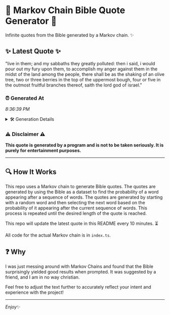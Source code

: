 # 📖 Markov Chain Bible Quote Generator 📖

Infinite quotes from the Bible generated by a Markov chain. ✨

## ✨ Latest Quote ✨
"live in them; and my sabbaths they greatly polluted: then i said, i would pour out my fury upon them, to accomplish my anger against them in the midst of the land among the people, there shall be as the shaking of an olive tree, two or three berries in the top of the uppermost bough, four or five in the outmost fruitful branches thereof, saith the lord god of israel."

### ⏰ Generated At
*8:36:39 PM*

<details>
    <summary>🛠️ Generation Details</summary>
    <p>
        <strong>🌱 Seed:</strong> live<br>
        <strong>🔄 Iterations:</strong> 70<br>
        <strong>📜 Context History:</strong><br>[ live ]: in<br>[ live, in ]: them;<br>[ live, in, them; ]: and<br>[ live, in, them;, and ]: my<br>[ live, in, them;, and, my ]: sabbaths<br>[ live, in, them;, and, my, sabbaths ]: they<br>[ in, them;, and, my, sabbaths, they ]: greatly<br>[ them;, and, my, sabbaths, they, greatly ]: polluted:<br>[ and, my, sabbaths, they, greatly, polluted: ]: then<br>[ my, sabbaths, they, greatly, polluted:, then ]: i<br>[ sabbaths, they, greatly, polluted:, then, i ]: said,<br>[ they, greatly, polluted:, then, i, said, ]: i<br>[ greatly, polluted:, then, i, said,, i ]: would<br>[ polluted:, then, i, said,, i, would ]: pour<br>[ then, i, said,, i, would, pour ]: out<br>[ i, said,, i, would, pour, out ]: my<br>[ said,, i, would, pour, out, my ]: fury<br>[ i, would, pour, out, my, fury ]: upon<br>[ would, pour, out, my, fury, upon ]: them,<br>[ pour, out, my, fury, upon, them, ]: to<br>[ out, my, fury, upon, them,, to ]: accomplish<br>[ my, fury, upon, them,, to, accomplish ]: my<br>[ fury, upon, them,, to, accomplish, my ]: anger<br>[ upon, them,, to, accomplish, my, anger ]: against<br>[ them,, to, accomplish, my, anger, against ]: them<br>[ to, accomplish, my, anger, against, them ]: in<br>[ accomplish, my, anger, against, them, in ]: the<br>[ my, anger, against, them, in, the ]: midst<br>[ anger, against, them, in, the, midst ]: of<br>[ against, them, in, the, midst, of ]: the<br>[ them, in, the, midst, of, the ]: land<br>[ in, the, midst, of, the, land ]: among<br>[ the, midst, of, the, land, among ]: the<br>[ midst, of, the, land, among, the ]: people,<br>[ of, the, land, among, the, people, ]: there<br>[ the, land, among, the, people,, there ]: shall<br>[ land, among, the, people,, there, shall ]: be<br>[ among, the, people,, there, shall, be ]: as<br>[ the, people,, there, shall, be, as ]: the<br>[ people,, there, shall, be, as, the ]: shaking<br>[ there, shall, be, as, the, shaking ]: of<br>[ shall, be, as, the, shaking, of ]: an<br>[ be, as, the, shaking, of, an ]: olive<br>[ as, the, shaking, of, an, olive ]: tree,<br>[ the, shaking, of, an, olive, tree, ]: two<br>[ shaking, of, an, olive, tree,, two ]: or<br>[ of, an, olive, tree,, two, or ]: three<br>[ an, olive, tree,, two, or, three ]: berries<br>[ olive, tree,, two, or, three, berries ]: in<br>[ tree,, two, or, three, berries, in ]: the<br>[ two, or, three, berries, in, the ]: top<br>[ or, three, berries, in, the, top ]: of<br>[ three, berries, in, the, top, of ]: the<br>[ berries, in, the, top, of, the ]: uppermost<br>[ in, the, top, of, the, uppermost ]: bough,<br>[ the, top, of, the, uppermost, bough, ]: four<br>[ top, of, the, uppermost, bough,, four ]: or<br>[ of, the, uppermost, bough,, four, or ]: five<br>[ the, uppermost, bough,, four, or, five ]: in<br>[ uppermost, bough,, four, or, five, in ]: the<br>[ bough,, four, or, five, in, the ]: outmost<br>[ four, or, five, in, the, outmost ]: fruitful<br>[ or, five, in, the, outmost, fruitful ]: branches<br>[ five, in, the, outmost, fruitful, branches ]: thereof,<br>[ in, the, outmost, fruitful, branches, thereof, ]: saith<br>[ the, outmost, fruitful, branches, thereof,, saith ]: the<br>[ outmost, fruitful, branches, thereof,, saith, the ]: lord<br>[ fruitful, branches, thereof,, saith, the, lord ]: god<br>[ branches, thereof,, saith, the, lord, god ]: of<br>[ thereof,, saith, the, lord, god, of ]: israel.<br>
    </p>
</details>

### ⚠️ Disclaimer ⚠️
**This quote is generated by a program and is not to be taken seriously. It is purely for entertainment purposes.**

---

## 🔍 How It Works

This repo uses a Markov chain to generate Bible quotes. The quotes are generated by using the Bible as a dataset to find the probability of a word appearing after a sequence of words. The quotes are generated by starting with a random word and then selecting the next word based on the probability of it appearing after the current sequence of words. This process is repeated until the desired length of the quote is reached.

This repo will update the latest quote in this README every 10 minutes. ⏳

All code for the actual Markov chain is in `index.ts`.

## ❓ Why

I was just messing around with Markov Chains and found that the Bible surprisingly yielded good results when prompted. 
It was suggested by a friend, and I am in no way christian.

Feel free to adjust the text further to accurately reflect your intent and experience with the project!

---

*Enjoy*✨
